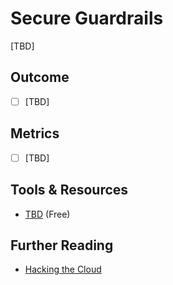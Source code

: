 # Secure Guardrails

[TBD]

## Outcome

- [ ] [TBD]

## Metrics

- [ ] [TBD]

## Tools & Resources

- [TBD](http://example.com) (Free)

## Further Reading

- [Hacking the Cloud](https://hackingthe.cloud/)
